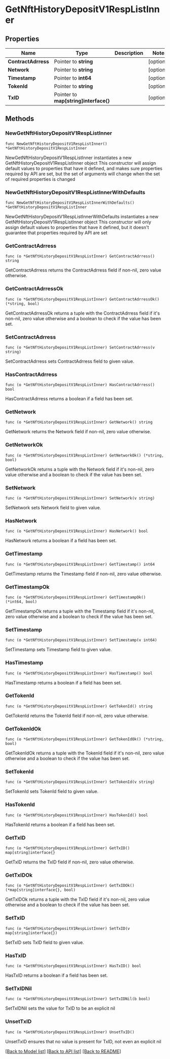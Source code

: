 # GetNftHistoryDepositV1RespListInner

## Properties

Name | Type | Description | Notes
------------ | ------------- | ------------- | -------------
**ContractAdrress** | Pointer to **string** |  | [optional] 
**Network** | Pointer to **string** |  | [optional] 
**Timestamp** | Pointer to **int64** |  | [optional] 
**TokenId** | Pointer to **string** |  | [optional] 
**TxID** | Pointer to **map[string]interface{}** |  | [optional] 

## Methods

### NewGetNftHistoryDepositV1RespListInner

`func NewGetNftHistoryDepositV1RespListInner() *GetNftHistoryDepositV1RespListInner`

NewGetNftHistoryDepositV1RespListInner instantiates a new GetNftHistoryDepositV1RespListInner object
This constructor will assign default values to properties that have it defined,
and makes sure properties required by API are set, but the set of arguments
will change when the set of required properties is changed

### NewGetNftHistoryDepositV1RespListInnerWithDefaults

`func NewGetNftHistoryDepositV1RespListInnerWithDefaults() *GetNftHistoryDepositV1RespListInner`

NewGetNftHistoryDepositV1RespListInnerWithDefaults instantiates a new GetNftHistoryDepositV1RespListInner object
This constructor will only assign default values to properties that have it defined,
but it doesn't guarantee that properties required by API are set

### GetContractAdrress

`func (o *GetNftHistoryDepositV1RespListInner) GetContractAdrress() string`

GetContractAdrress returns the ContractAdrress field if non-nil, zero value otherwise.

### GetContractAdrressOk

`func (o *GetNftHistoryDepositV1RespListInner) GetContractAdrressOk() (*string, bool)`

GetContractAdrressOk returns a tuple with the ContractAdrress field if it's non-nil, zero value otherwise
and a boolean to check if the value has been set.

### SetContractAdrress

`func (o *GetNftHistoryDepositV1RespListInner) SetContractAdrress(v string)`

SetContractAdrress sets ContractAdrress field to given value.

### HasContractAdrress

`func (o *GetNftHistoryDepositV1RespListInner) HasContractAdrress() bool`

HasContractAdrress returns a boolean if a field has been set.

### GetNetwork

`func (o *GetNftHistoryDepositV1RespListInner) GetNetwork() string`

GetNetwork returns the Network field if non-nil, zero value otherwise.

### GetNetworkOk

`func (o *GetNftHistoryDepositV1RespListInner) GetNetworkOk() (*string, bool)`

GetNetworkOk returns a tuple with the Network field if it's non-nil, zero value otherwise
and a boolean to check if the value has been set.

### SetNetwork

`func (o *GetNftHistoryDepositV1RespListInner) SetNetwork(v string)`

SetNetwork sets Network field to given value.

### HasNetwork

`func (o *GetNftHistoryDepositV1RespListInner) HasNetwork() bool`

HasNetwork returns a boolean if a field has been set.

### GetTimestamp

`func (o *GetNftHistoryDepositV1RespListInner) GetTimestamp() int64`

GetTimestamp returns the Timestamp field if non-nil, zero value otherwise.

### GetTimestampOk

`func (o *GetNftHistoryDepositV1RespListInner) GetTimestampOk() (*int64, bool)`

GetTimestampOk returns a tuple with the Timestamp field if it's non-nil, zero value otherwise
and a boolean to check if the value has been set.

### SetTimestamp

`func (o *GetNftHistoryDepositV1RespListInner) SetTimestamp(v int64)`

SetTimestamp sets Timestamp field to given value.

### HasTimestamp

`func (o *GetNftHistoryDepositV1RespListInner) HasTimestamp() bool`

HasTimestamp returns a boolean if a field has been set.

### GetTokenId

`func (o *GetNftHistoryDepositV1RespListInner) GetTokenId() string`

GetTokenId returns the TokenId field if non-nil, zero value otherwise.

### GetTokenIdOk

`func (o *GetNftHistoryDepositV1RespListInner) GetTokenIdOk() (*string, bool)`

GetTokenIdOk returns a tuple with the TokenId field if it's non-nil, zero value otherwise
and a boolean to check if the value has been set.

### SetTokenId

`func (o *GetNftHistoryDepositV1RespListInner) SetTokenId(v string)`

SetTokenId sets TokenId field to given value.

### HasTokenId

`func (o *GetNftHistoryDepositV1RespListInner) HasTokenId() bool`

HasTokenId returns a boolean if a field has been set.

### GetTxID

`func (o *GetNftHistoryDepositV1RespListInner) GetTxID() map[string]interface{}`

GetTxID returns the TxID field if non-nil, zero value otherwise.

### GetTxIDOk

`func (o *GetNftHistoryDepositV1RespListInner) GetTxIDOk() (*map[string]interface{}, bool)`

GetTxIDOk returns a tuple with the TxID field if it's non-nil, zero value otherwise
and a boolean to check if the value has been set.

### SetTxID

`func (o *GetNftHistoryDepositV1RespListInner) SetTxID(v map[string]interface{})`

SetTxID sets TxID field to given value.

### HasTxID

`func (o *GetNftHistoryDepositV1RespListInner) HasTxID() bool`

HasTxID returns a boolean if a field has been set.

### SetTxIDNil

`func (o *GetNftHistoryDepositV1RespListInner) SetTxIDNil(b bool)`

 SetTxIDNil sets the value for TxID to be an explicit nil

### UnsetTxID
`func (o *GetNftHistoryDepositV1RespListInner) UnsetTxID()`

UnsetTxID ensures that no value is present for TxID, not even an explicit nil

[[Back to Model list]](../README.md#documentation-for-models) [[Back to API list]](../README.md#documentation-for-api-endpoints) [[Back to README]](../README.md)



